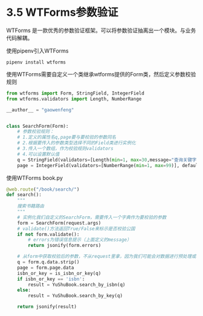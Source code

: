 # 3.5 WTForms参数验证

WTForms 是一款优秀的参数验证框架。可以将参数验证抽离出一个模块。与业务代码解耦。

使用pipenv引入WTForms
```
pipenv install wtforms
```

使用WTForms需要自定义一个类继承wtforms提供的Form类，然后定义参数校验规则

```python
from wtforms import Form, StringField, IntegerField
from wtforms.validators import Length, NumberRange

__author__ = "gaowenfeng"


class SearchForm(Form):
    # 参数校验规则：
    # 1.定义的属性名q,page要与要校验的参数同名
    # 2.根据要传入的参数类型选择不同的Field类进行实例化
    # 3.传入一个数组，作为校验规则validators
    # 4.可以设置默认值
    q = StringField(validators=[Length(min=1, max=30,message="查询关键字长度必须在1-30之间")], )
    page = IntegerField(validators=[NumberRange(min=1, max=99)], default=1)
```

使用WTForms
book.py
```python
@web.route("/book/search/")
def search():
    """
    搜索书籍路由
    """
    # 实例化我们自定义的SearchForm，需要传入一个字典作为要校验的参数
    form = SearchForm(request.args)
    # validate()方法返回True/False来标示是否校验公国
    if not form.validate():
        # errors为错误信息提示（上面定义的message）
        return jsonify(form.errors)

    # 从form中获取校验后的参数，不从request里拿，因为我们可能会对数据进行预处理或者默认值的给定
    q = form.q.data.strip()
    page = form.page.data
    isbn_or_key = is_isbn_or_key(q)
    if isbn_or_key == 'isbn':
        result = YuShuBook.search_by_isbn(q)
    else:
        result = YuShuBook.search_by_key(q)

    return jsonify(result)
```


